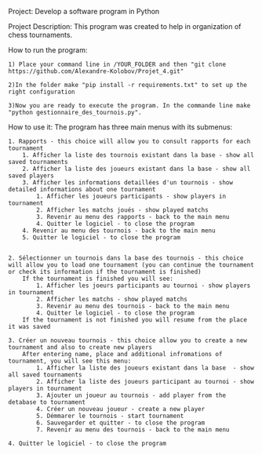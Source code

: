 Project:
Develop a software program in Python

Project Description:
This program was created to help in organization of chess tournaments.

How to run the program:

	1) Place your command line in /YOUR_FOLDER and then "git clone https://github.com/Alexandre-Kolobov/Projet_4.git"
	
	2)In the folder make "pip install -r requirements.txt" to set up the right configuration
	
	3)Now you are ready to execute the program. In the commande line make "python gestionnaire_des_tournois.py".
	
How to use it:
	The program has three main menus with its submenus:
	
	1. Rapports - this choice will allow you to consult rapports for each tournament
		1. Afficher la liste des tournois existant dans la base - show all saved tournaments 
		2. Afficher la liste des joueurs existant dans la base - show all saved players 
		3. Afficher les informations detaillées d'un tournois - show detailed informations about one tournament
		    1. Afficher les joueurs participants - show players in tournament
			2. Afficher les matchs joués - show played matchs
			3. Revenir au menu des rapports - back to the main menu 
			4. Quitter le logiciel - to close the program
		4. Revenir au menu des tournois - back to the main menu
		5. Quitter le logiciel - to close the program
		

	2. Sélectionner un tournois dans la base des tournois - this choice will allow you to load one tournament (you can continue the tournament or check its information if the tournament is finished)
		If the tournament is finished you will see:
			1. Afficher les joeurs participants au tournoi - show players in tournament
			2. Afficher les matchs - show played matchs
			3. Revenir au menu des tournois - back to the main menu
			4. Quitter le logiciel - to close the program
		If the tournament is not finished you will resume from the place it was saved
		
	3. Créer un nouveau tournois - this choice allow you to create a new tournament and also to create new players
		After entering name, place and additional infromations of tournament, you will see this menu:
		    1. Afficher la liste des joueurs existant dans la base  - show all saved tournaments 
			2. Afficher la liste des joueurs participant au tournoi - show players in tournament
			3. Ajouter un joueur au tournois - add player from the detabase to tournament
			4. Créer un nouveau joueur - create a new player
			5. Démmarer le tournois - start tournament
			6. Sauvegarder et quitter - to close the program
			7. Revenir au menu des tournois - back to the main menu
	
	4. Quitter le logiciel - to close the program